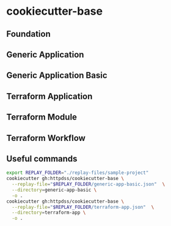 # cookiecutter-base

## Foundation

## Generic Application

## Generic Application Basic

## Terraform Application

## Terraform Module

## Terraform Workflow

## Useful commands

```bash
export REPLAY_FOLDER="./replay-files/sample-project"
cookiecutter gh:httpdss/cookiecutter-base \
  --replay-file="$REPLAY_FOLDER/generic-app-basic.json"  \
  --directory=generic-app-basic \
  -o .
cookiecutter gh:httpdss/cookiecutter-base \
  --replay-file="$REPLAY_FOLDER/terraform-app.json"  \
  --directory=terraform-app \
  -o .
```
